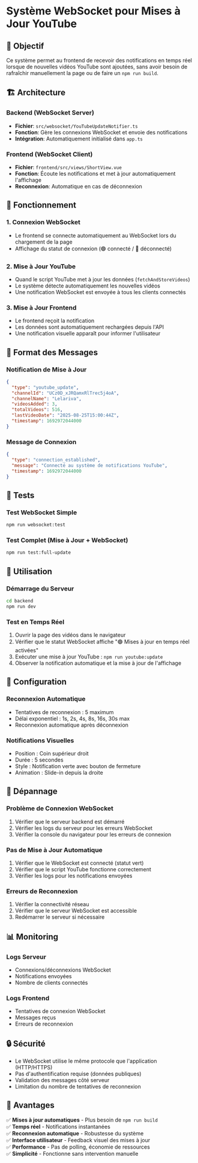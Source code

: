 # Système WebSocket pour Mises à Jour YouTube

## 🎯 Objectif

Ce système permet au frontend de recevoir des notifications en temps réel lorsque de nouvelles vidéos YouTube sont ajoutées, sans avoir besoin de rafraîchir manuellement la page ou de faire un `npm run build`.

## 🏗️ Architecture

### Backend (WebSocket Server)

- **Fichier**: `src/websocket/YouTubeUpdateNotifier.ts`
- **Fonction**: Gère les connexions WebSocket et envoie des notifications
- **Intégration**: Automatiquement initialisé dans `app.ts`

### Frontend (WebSocket Client)

- **Fichier**: `frontend/src/views/ShortView.vue`
- **Fonction**: Écoute les notifications et met à jour automatiquement l'affichage
- **Reconnexion**: Automatique en cas de déconnexion

## 🔄 Fonctionnement

### 1. Connexion WebSocket

- Le frontend se connecte automatiquement au WebSocket lors du chargement de la page
- Affichage du statut de connexion (🟢 connecté / 🔴 déconnecté)

### 2. Mise à Jour YouTube

- Quand le script YouTube met à jour les données (`fetchAndStoreVideos`)
- Le système détecte automatiquement les nouvelles vidéos
- Une notification WebSocket est envoyée à tous les clients connectés

### 3. Mise à Jour Frontend

- Le frontend reçoit la notification
- Les données sont automatiquement rechargées depuis l'API
- Une notification visuelle apparaît pour informer l'utilisateur

## 📡 Format des Messages

### Notification de Mise à Jour

```json
{
  "type": "youtube_update",
  "channelId": "UCz0D_xJRQamxRlTrec5j4oA",
  "channelName": "Lelariva",
  "videosAdded": 3,
  "totalVideos": 516,
  "lastVideoDate": "2025-08-25T15:00:44Z",
  "timestamp": 1692972044000
}
```

### Message de Connexion

```json
{
  "type": "connection_established",
  "message": "Connecté au système de notifications YouTube",
  "timestamp": 1692972044000
}
```

## 🧪 Tests

### Test WebSocket Simple

```bash
npm run websocket:test
```

### Test Complet (Mise à Jour + WebSocket)

```bash
npm run test:full-update
```

## 🚀 Utilisation

### Démarrage du Serveur

```bash
cd backend
npm run dev
```

### Test en Temps Réel

1. Ouvrir la page des vidéos dans le navigateur
2. Vérifier que le statut WebSocket affiche "🟢 Mises à jour en temps réel activées"
3. Exécuter une mise à jour YouTube : `npm run youtube:update`
4. Observer la notification automatique et la mise à jour de l'affichage

## 🔧 Configuration

### Reconnexion Automatique

- Tentatives de reconnexion : 5 maximum
- Délai exponentiel : 1s, 2s, 4s, 8s, 16s, 30s max
- Reconnexion automatique après déconnexion

### Notifications Visuelles

- Position : Coin supérieur droit
- Durée : 5 secondes
- Style : Notification verte avec bouton de fermeture
- Animation : Slide-in depuis la droite

## 🐛 Dépannage

### Problème de Connexion WebSocket

1. Vérifier que le serveur backend est démarré
2. Vérifier les logs du serveur pour les erreurs WebSocket
3. Vérifier la console du navigateur pour les erreurs de connexion

### Pas de Mise à Jour Automatique

1. Vérifier que le WebSocket est connecté (statut vert)
2. Vérifier que le script YouTube fonctionne correctement
3. Vérifier les logs pour les notifications envoyées

### Erreurs de Reconnexion

1. Vérifier la connectivité réseau
2. Vérifier que le serveur WebSocket est accessible
3. Redémarrer le serveur si nécessaire

## 📊 Monitoring

### Logs Serveur

- Connexions/déconnexions WebSocket
- Notifications envoyées
- Nombre de clients connectés

### Logs Frontend

- Tentatives de connexion WebSocket
- Messages reçus
- Erreurs de reconnexion

## 🔒 Sécurité

- Le WebSocket utilise le même protocole que l'application (HTTP/HTTPS)
- Pas d'authentification requise (données publiques)
- Validation des messages côté serveur
- Limitation du nombre de tentatives de reconnexion

## 🎉 Avantages

✅ **Mises à jour automatiques** - Plus besoin de `npm run build`  
✅ **Temps réel** - Notifications instantanées  
✅ **Reconnexion automatique** - Robustesse du système  
✅ **Interface utilisateur** - Feedback visuel des mises à jour  
✅ **Performance** - Pas de polling, économie de ressources  
✅ **Simplicité** - Fonctionne sans intervention manuelle
